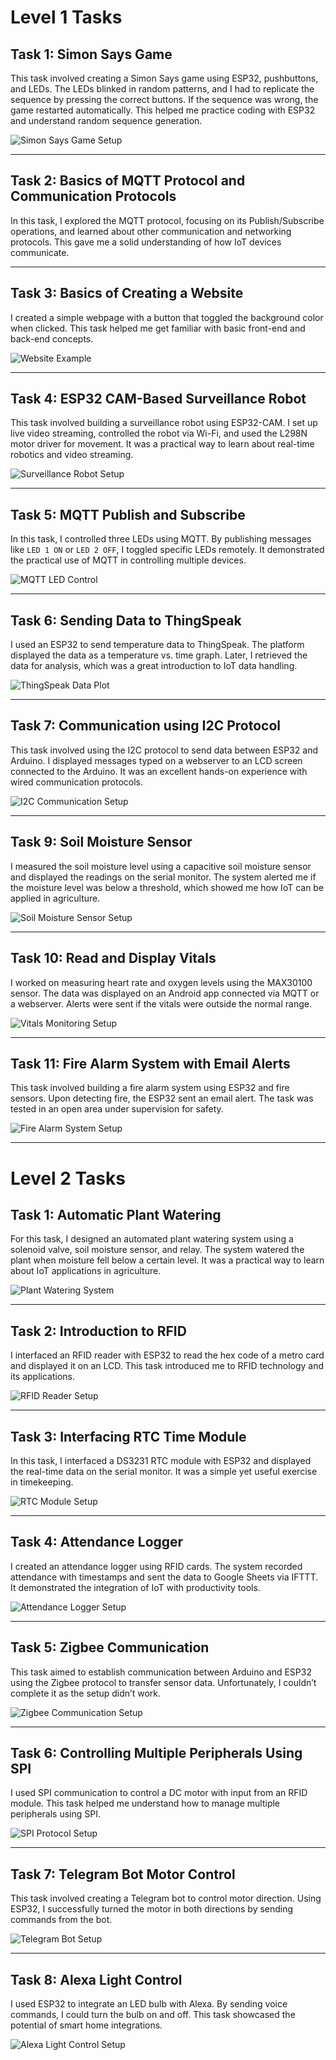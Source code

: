 # Level 1 Tasks

## Task 1: Simon Says Game
This task involved creating a Simon Says game using ESP32, pushbuttons, and LEDs. The LEDs blinked in random patterns, and I had to replicate the sequence by pressing the correct buttons. If the sequence was wrong, the game restarted automatically. This helped me practice coding with ESP32 and understand random sequence generation.

![Simon Says Game Setup](#)

---

## Task 2: Basics of MQTT Protocol and Communication Protocols
In this task, I explored the MQTT protocol, focusing on its Publish/Subscribe operations, and learned about other communication and networking protocols. This gave me a solid understanding of how IoT devices communicate.

---

## Task 3: Basics of Creating a Website
I created a simple webpage with a button that toggled the background color when clicked. This task helped me get familiar with basic front-end and back-end concepts.

![Website Example](#)

---

## Task 4: ESP32 CAM-Based Surveillance Robot
This task involved building a surveillance robot using ESP32-CAM. I set up live video streaming, controlled the robot via Wi-Fi, and used the L298N motor driver for movement. It was a practical way to learn about real-time robotics and video streaming.

![Surveillance Robot Setup](#)

---

## Task 5: MQTT Publish and Subscribe
In this task, I controlled three LEDs using MQTT. By publishing messages like `LED 1 ON` or `LED 2 OFF`, I toggled specific LEDs remotely. It demonstrated the practical use of MQTT in controlling multiple devices.

![MQTT LED Control](#)

---

## Task 6: Sending Data to ThingSpeak
I used an ESP32 to send temperature data to ThingSpeak. The platform displayed the data as a temperature vs. time graph. Later, I retrieved the data for analysis, which was a great introduction to IoT data handling.

![ThingSpeak Data Plot](#)

---

## Task 7: Communication using I2C Protocol
This task involved using the I2C protocol to send data between ESP32 and Arduino. I displayed messages typed on a webserver to an LCD screen connected to the Arduino. It was an excellent hands-on experience with wired communication protocols.

![I2C Communication Setup](#)

---

## Task 9: Soil Moisture Sensor
I measured the soil moisture level using a capacitive soil moisture sensor and displayed the readings on the serial monitor. The system alerted me if the moisture level was below a threshold, which showed me how IoT can be applied in agriculture.

![Soil Moisture Sensor Setup](#)

---

## Task 10: Read and Display Vitals
I worked on measuring heart rate and oxygen levels using the MAX30100 sensor. The data was displayed on an Android app connected via MQTT or a webserver. Alerts were sent if the vitals were outside the normal range.

![Vitals Monitoring Setup](#)

---

## Task 11: Fire Alarm System with Email Alerts
This task involved building a fire alarm system using ESP32 and fire sensors. Upon detecting fire, the ESP32 sent an email alert. The task was tested in an open area under supervision for safety.

![Fire Alarm System Setup](#)

---

# Level 2 Tasks

## Task 1: Automatic Plant Watering
For this task, I designed an automated plant watering system using a solenoid valve, soil moisture sensor, and relay. The system watered the plant when moisture fell below a certain level. It was a practical way to learn about IoT applications in agriculture.

![Plant Watering System](#)

---

## Task 2: Introduction to RFID
I interfaced an RFID reader with ESP32 to read the hex code of a metro card and displayed it on an LCD. This task introduced me to RFID technology and its applications.

![RFID Reader Setup](#)

---

## Task 3: Interfacing RTC Time Module
In this task, I interfaced a DS3231 RTC module with ESP32 and displayed the real-time data on the serial monitor. It was a simple yet useful exercise in timekeeping.

![RTC Module Setup](#)

---

## Task 4: Attendance Logger
I created an attendance logger using RFID cards. The system recorded attendance with timestamps and sent the data to Google Sheets via IFTTT. It demonstrated the integration of IoT with productivity tools.

![Attendance Logger Setup](#)

---

## Task 5: Zigbee Communication
This task aimed to establish communication between Arduino and ESP32 using the Zigbee protocol to transfer sensor data. Unfortunately, I couldn’t complete it as the setup didn’t work.

![Zigbee Communication Setup](#)

---

## Task 6: Controlling Multiple Peripherals Using SPI
I used SPI communication to control a DC motor with input from an RFID module. This task helped me understand how to manage multiple peripherals using SPI.

![SPI Protocol Setup](#)

---

## Task 7: Telegram Bot Motor Control
This task involved creating a Telegram bot to control motor direction. Using ESP32, I successfully turned the motor in both directions by sending commands from the bot.

![Telegram Bot Setup](#)

---

## Task 8: Alexa Light Control
I used ESP32 to integrate an LED bulb with Alexa. By sending voice commands, I could turn the bulb on and off. This task showcased the potential of smart home integrations.

![Alexa Light Control Setup](#)
